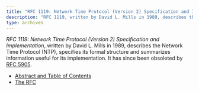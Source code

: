```yaml
---
title: "RFC 1119: Network Time Protocol (Version 2) Specification and Implementation"
description: "RFC 1119, written by David L. Mills in 1989, describes the Network Time Protocol (NTP), specifies its formal structure and summarizes information useful for its implementation."
type: archives
---
```


_RFC 1119: Network Time Protocol (Version 2) Specification and Implementation_, written by David L. Mills in 1989, describes the Network Time Protocol (NTP), specifies its formal structure and summarizes information useful for its implementation. It has since been obsoleted by [RFC 5905](/reflib/rfc/rfc5905.txt).

* [Abstract and Table of Contents](/reflib/rfc/rfc1119/rfc1119a.pdf)
* [The RFC](/reflib/rfc/rfc1119/rfc1119b.pdf)

<br>